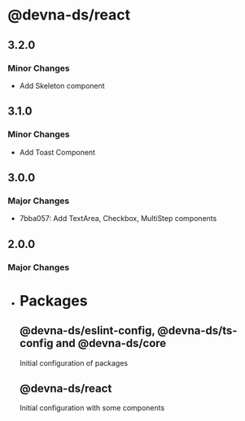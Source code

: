 # @devna-ds/react

## 3.2.0

### Minor Changes

- Add Skeleton component

## 3.1.0

### Minor Changes

- Add Toast Component

## 3.0.0

### Major Changes

- 7bba057: Add TextArea, Checkbox, MultiStep components

## 2.0.0

### Major Changes

- # Packages

  ## @devna-ds/eslint-config, @devna-ds/ts-config and @devna-ds/core

  Initial configuration of packages

  ## @devna-ds/react

  Initial configuration with some components
